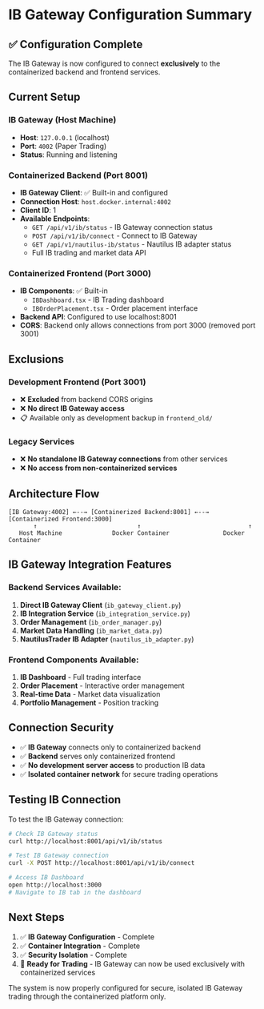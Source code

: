 # IB Gateway Configuration Summary

## ✅ Configuration Complete

The IB Gateway is now configured to connect **exclusively** to the containerized backend and frontend services.

## Current Setup

### **IB Gateway (Host Machine)**
- **Host**: `127.0.0.1` (localhost)
- **Port**: `4002` (Paper Trading)
- **Status**: Running and listening

### **Containerized Backend (Port 8001)**
- **IB Gateway Client**: ✅ Built-in and configured
- **Connection Host**: `host.docker.internal:4002`
- **Client ID**: 1
- **Available Endpoints**:
  - `GET /api/v1/ib/status` - IB Gateway connection status
  - `POST /api/v1/ib/connect` - Connect to IB Gateway
  - `GET /api/v1/nautilus-ib/status` - Nautilus IB adapter status
  - Full IB trading and market data API

### **Containerized Frontend (Port 3000)**
- **IB Components**: ✅ Built-in
  - `IBDashboard.tsx` - IB Trading dashboard
  - `IBOrderPlacement.tsx` - Order placement interface
- **Backend API**: Configured to use localhost:8001
- **CORS**: Backend only allows connections from port 3000 (removed port 3001)

## Exclusions

### **Development Frontend (Port 3001)**
- ❌ **Excluded** from backend CORS origins
- ❌ **No direct IB Gateway access**
- 📋 Available only as development backup in `frontend_old/`

### **Legacy Services**
- ❌ **No standalone IB Gateway connections** from other services
- ❌ **No access from non-containerized services**

## Architecture Flow

```
[IB Gateway:4002] ←--→ [Containerized Backend:8001] ←--→ [Containerized Frontend:3000]
       ↑                            ↑                              ↑
   Host Machine              Docker Container               Docker Container
```

## IB Gateway Integration Features

### Backend Services Available:
1. **Direct IB Gateway Client** (`ib_gateway_client.py`)
2. **IB Integration Service** (`ib_integration_service.py`) 
3. **Order Management** (`ib_order_manager.py`)
4. **Market Data Handling** (`ib_market_data.py`)
5. **NautilusTrader IB Adapter** (`nautilus_ib_adapter.py`)

### Frontend Components Available:
1. **IB Dashboard** - Full trading interface
2. **Order Placement** - Interactive order management
3. **Real-time Data** - Market data visualization
4. **Portfolio Management** - Position tracking

## Connection Security

- ✅ **IB Gateway** connects only to containerized backend
- ✅ **Backend** serves only containerized frontend
- ✅ **No development server access** to production IB data
- ✅ **Isolated container network** for secure trading operations

## Testing IB Connection

To test the IB Gateway connection:

```bash
# Check IB Gateway status
curl http://localhost:8001/api/v1/ib/status

# Test IB Gateway connection
curl -X POST http://localhost:8001/api/v1/ib/connect

# Access IB Dashboard
open http://localhost:3000
# Navigate to IB tab in the dashboard
```

## Next Steps

1. ✅ **IB Gateway Configuration** - Complete
2. ✅ **Container Integration** - Complete  
3. ✅ **Security Isolation** - Complete
4. 🎯 **Ready for Trading** - IB Gateway can now be used exclusively with containerized services

The system is now properly configured for secure, isolated IB Gateway trading through the containerized platform only.